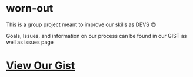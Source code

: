 # worn-out

This is a group project meant to improve our skills as DEVS 😎

Goals, Issues, and information on our process can be found in our GIST as well as issues page

# [View Our Gist](https://gist.github.com/FlameRender/bea3fca3546f3b9422d55f65feda8669#feature-goals)
